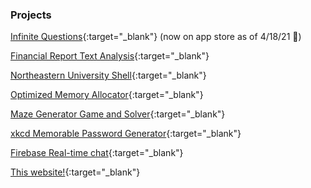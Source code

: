 <h3> Projects </h3>

[Infinite Questions](https://apps.apple.com/us/app/infinite-question/id1563513116){:target="_blank"} (now on app store as of 4/18/21 🥳)

[Financial Report Text Analysis](https://github.com/pickdani/sec-stock-predicting){:target="_blank"}

[Northeastern University Shell](https://github.com/pickdani/nush){:target="_blank"}

[Optimized Memory Allocator](https://github.com/pickdani/optimized-memory-allocator){:target="_blank"}

[Maze Generator Game and Solver](https://github.com/pickdani/mazegen){:target="_blank"}

[xkcd Memorable Password Generator](https://github.com/pickdani/xkcdpwgen){:target="_blank"}

[Firebase Real-time chat](https://github.com/pickdani/realtimechat){:target="_blank"}

[This website!](https://github.com/pickdani/pickdani.github.io){:target="_blank"}

